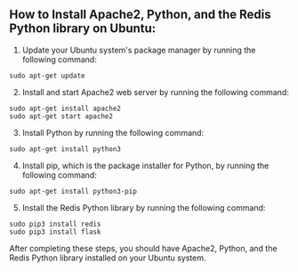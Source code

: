 ## How to Install Apache2, Python, and the Redis Python library on Ubuntu:

1. Update your Ubuntu system's package manager by running the following command:

```
sudo apt-get update
```

2. Install and start Apache2 web server by running the following command:

```
sudo apt-get install apache2
sudo apt-get start apache2
```

3. Install Python by running the following command:

```
sudo apt-get install python3
```

4. Install pip, which is the package installer for Python, by running the following command:

```
sudo apt-get install python3-pip
```

5. Install the Redis Python library by running the following command:

```
sudo pip3 install redis
sudo pip3 install flask
```

After completing these steps, you should have Apache2, Python, and the Redis Python library installed on your Ubuntu system.
